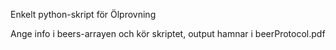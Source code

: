 Enkelt python-skript för Ölprovning

Ange info i beers-arrayen och kör skriptet, output hamnar i beerProtocol.pdf